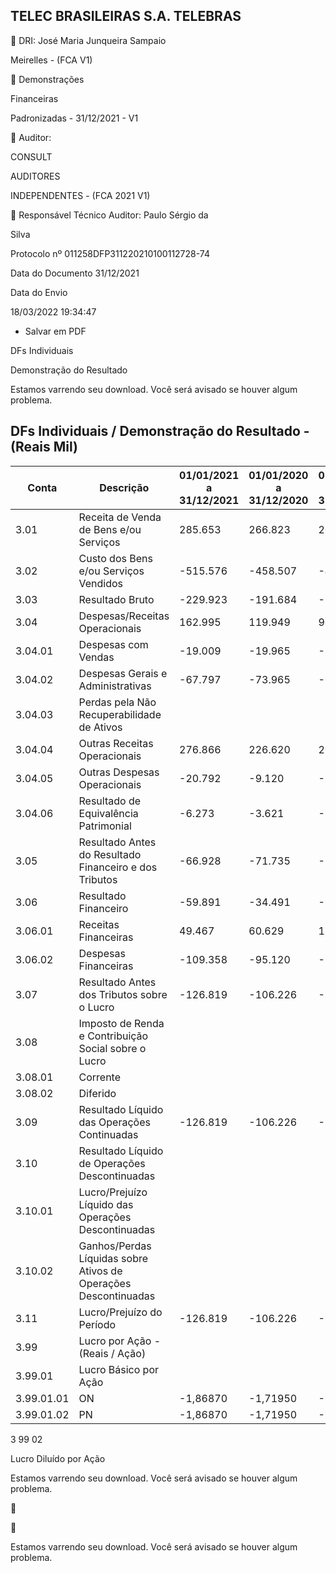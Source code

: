 ## TELEC BRASILEIRAS S.A. TELEBRAS

 DRI: José  Maria  Junqueira  Sampaio

Meirelles - (FCA V1)

 Demonstrações

Financeiras

Padronizadas - 31/12/2021 - V1

 Auditor:

CONSULT

AUDITORES

INDEPENDENTES - (FCA 2021 V1)

 Responsável  Técnico  Auditor:  Paulo  Sérgio  da

Silva

Protocolo nº 011258DFP311220210100112728-74

Data do Documento 31/12/2021

Data do Envio

18/03/2022 19:34:47

- Salvar em PDF

DFs Individuais

Demonstração do Resultado

<!-- image -->

Estamos  varrendo  seu  download. Você será avisado se houver algum problema.

<!-- image -->

## DFs Individuais / Demonstração do Resultado - (Reais Mil)

| Conta      | Descrição                                                       | 01/01/2021 a 31/12/2021   | 01/01/2020 a 31/12/2020   | 01/01/2019 a 31/12/2019   |
|------------|-----------------------------------------------------------------|---------------------------|---------------------------|---------------------------|
| 3.01       | Receita de Venda de Bens e/ou Serviços                          | 285.653                   | 266.823                   | 204.253                   |
| 3.02       | Custo dos Bens e/ou Serviços Vendidos                           | -515.576                  | -458.507                  | -417.905                  |
| 3.03       | Resultado Bruto                                                 | -229.923                  | -191.684                  | -213.652                  |
| 3.04       | Despesas/Receitas Operacionais                                  | 162.995                   | 119.949                   | 90.755                    |
| 3.04.01    | Despesas com Vendas                                             | -19.009                   | -19.965                   | -30.574                   |
| 3.04.02    | Despesas Gerais e Administrativas                               | -67.797                   | -73.965                   | -61.527                   |
| 3.04.03    | Perdas pela Não Recuperabilidade de Ativos                      |                           |                           |                           |
| 3.04.04    | Outras Receitas Operacionais                                    | 276.866                   | 226.620                   | 204.898                   |
| 3.04.05    | Outras Despesas Operacionais                                    | -20.792                   | -9.120                    | -21.008                   |
| 3.04.06    | Resultado de Equivalência Patrimonial                           | -6.273                    | -3.621                    | -1.034                    |
| 3.05       | Resultado Antes do Resultado Financeiro e dos Tributos          | -66.928                   | -71.735                   | -122.897                  |
| 3.06       | Resultado Financeiro                                            | -59.891                   | -34.491                   | -114.629                  |
| 3.06.01    | Receitas Financeiras                                            | 49.467                    | 60.629                    | 18.904                    |
| 3.06.02    | Despesas Financeiras                                            | -109.358                  | -95.120                   | -133.533                  |
| 3.07       | Resultado Antes dos Tributos sobre o Lucro                      | -126.819                  | -106.226                  | -237.526                  |
| 3.08       | Imposto de Renda e Contribuição Social sobre o Lucro            |                           |                           |                           |
| 3.08.01    | Corrente                                                        |                           |                           |                           |
| 3.08.02    | Diferido                                                        |                           |                           |                           |
| 3.09       | Resultado Líquido das Operações Continuadas                     | -126.819                  | -106.226                  | -237.526                  |
| 3.10       | Resultado Líquido de Operações Descontinuadas                   |                           |                           |                           |
| 3.10.01    | Lucro/Prejuízo Líquido das Operações Descontinuadas             |                           |                           |                           |
| 3.10.02    | Ganhos/Perdas Líquidas sobre Ativos de Operações Descontinuadas |                           |                           |                           |
| 3.11       | Lucro/Prejuízo do Período                                       | -126.819                  | -106.226                  | -237.526                  |
| 3.99       | Lucro por Ação - (Reais / Ação)                                 |                           |                           |                           |
| 3.99.01    | Lucro Básico por Ação                                           |                           |                           |                           |
| 3.99.01.01 | ON                                                              | -1,86870                  | -1,71950                  | -3,84490                  |
| 3.99.01.02 | PN                                                              | -1,86870                  | -1,71950                  | -3,84490                  |

3 99 02

Lucro Diluído por Ação

<!-- image -->

<!-- image -->

Estamos  varrendo  seu  download. Você será avisado se houver algum problema.





<!-- image -->

<!-- image -->

Estamos  varrendo  seu  download. Você será avisado se houver algum problema.